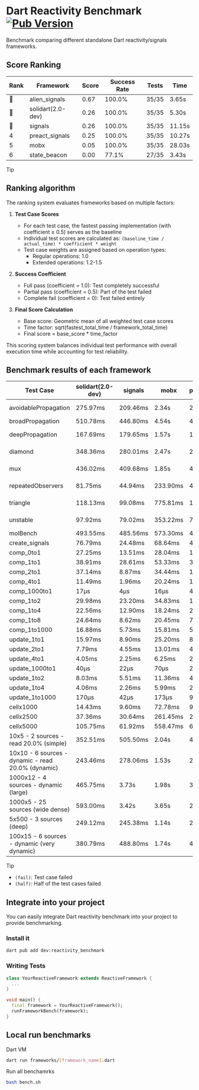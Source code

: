 # Dart Reactivity Benchmark [![Pub Version](https://img.shields.io/pub/v/reactivity_benchmark)](https://pub.dev/packages/reactivity_benchmark)

Benchmark comparing different standalone Dart reactivity/signals frameworks.

## Score Ranking

<!-- ranking start -->
| Rank | Framework | Score | Success Rate | Tests | Time |
|------|-----------|-------|--------------|-------|------|
| 🥇 | alien_signals | 0.67 | 100.0% | 35/35 | 3.65s |
| 🥈 | solidart(2.0-dev) | 0.26 | 100.0% | 35/35 | 5.30s |
| 🥉 | signals | 0.26 | 100.0% | 35/35 | 11.15s |
| 4 | preact_signals | 0.25 | 100.0% | 35/35 | 10.27s |
| 5 | mobx | 0.05 | 100.0% | 35/35 | 28.03s |
| 6 | state_beacon | 0.00 | 77.1% | 27/35 | 3.43s |

<!-- ranking end -->

> [!TIP]
> ## Ranking algorithm
>
> The ranking system evaluates frameworks based on multiple factors:
>
> 1. **Test Case Scores**
>    - For each test case, the fastest passing implementation (with coefficient ≥ 0.5) serves as the baseline
>    - Individual test scores are calculated as: `(baseline_time / actual_time) * coefficient * weight`
>    - Test case weights are assigned based on operation types:
>      - Regular operations: 1.0
>      - Extended operations: 1.2-1.5
>
> 2. **Success Coefficient**
>    - Full pass (coefficient = 1.0): Test completely successful
>    - Partial pass (coefficient = 0.5): Part of the test failed
>    - Complete fail (coefficient = 0): Test failed entirely
>
> 3. **Final Score Calculation**
>    - Base score: Geometric mean of all weighted test case scores
>    - Time factor: sqrt(fastest_total_time / framework_total_time)
>    - Final score = base_score * time_factor
>
> This scoring system balances individual test performance with overall execution time while accounting for test reliability.

## Benchmark results of each framework

<!-- test-case start -->
| Test Case | solidart(2.0-dev) | signals | mobx | preact_signals | state_beacon | alien_signals |
|---|---|---|---|---|---|---|
| avoidablePropagation | 275.97ms | 209.46ms | 2.34s | 200.14ms | 151.72ms (fail) | 183.86ms |
| broadPropagation | 510.78ms | 446.80ms | 4.54s | 457.59ms | 5.78ms (fail) | 345.41ms |
| deepPropagation | 167.69ms | 179.65ms | 1.57s | 177.86ms | 139.10ms (fail) | 122.30ms |
| diamond | 348.36ms | 280.01ms | 2.47s | 288.86ms | 182.40ms (fail) | 230.57ms |
| mux | 436.02ms | 409.68ms | 1.85s | 413.43ms | 192.16ms (fail) | 367.26ms |
| repeatedObservers | 81.75ms | 44.94ms | 233.90ms | 40.49ms | 52.60ms (fail) | 45.37ms |
| triangle | 118.13ms | 99.08ms | 775.81ms | 102.15ms | 77.03ms (fail) | 83.72ms |
| unstable | 97.92ms | 79.02ms | 353.22ms | 70.67ms | 335.42ms (fail) | 66.71ms |
| molBench | 493.55ms | 485.56ms | 573.30ms | 485.15ms | 908μs | 487.11ms |
| create_signals | 76.79ms | 24.48ms | 68.64ms | 4.58ms | 58.77ms | 27.37ms |
| comp_0to1 | 27.25ms | 13.51ms | 28.04ms | 17.12ms | 53.36ms | 11.08ms |
| comp_1to1 | 38.91ms | 28.61ms | 53.33ms | 30.06ms | 55.24ms | 9.56ms |
| comp_2to1 | 37.14ms | 8.87ms | 34.44ms | 11.44ms | 35.49ms | 2.36ms |
| comp_4to1 | 11.49ms | 1.96ms | 20.24ms | 13.61ms | 16.64ms | 10.03ms |
| comp_1000to1 | 17μs | 4μs | 16μs | 4μs | 41μs | 3μs |
| comp_1to2 | 29.98ms | 23.20ms | 34.83ms | 15.61ms | 47.10ms | 12.59ms |
| comp_1to4 | 22.56ms | 12.90ms | 18.24ms | 22.52ms | 44.26ms | 6.36ms |
| comp_1to8 | 24.64ms | 8.62ms | 20.45ms | 7.82ms | 43.42ms | 6.21ms |
| comp_1to1000 | 16.88ms | 5.73ms | 15.81ms | 5.56ms | 39.26ms | 3.11ms |
| update_1to1 | 15.97ms | 8.90ms | 25.20ms | 8.61ms | 5.65ms | 10.39ms |
| update_2to1 | 7.79ms | 4.55ms | 13.01ms | 4.34ms | 3.17ms | 2.60ms |
| update_4to1 | 4.05ms | 2.25ms | 6.25ms | 2.13ms | 1.45ms | 2.53ms |
| update_1000to1 | 40μs | 22μs | 70μs | 21μs | 15μs | 24μs |
| update_1to2 | 8.03ms | 5.51ms | 11.36ms | 4.58ms | 2.86ms | 5.25ms |
| update_1to4 | 4.06ms | 2.26ms | 5.99ms | 2.13ms | 1.48ms | 2.49ms |
| update_1to1000 | 170μs | 42μs | 173μs | 979μs | 380μs | 31μs |
| cellx1000 | 14.43ms | 9.60ms | 72.78ms | 9.60ms | 5.16ms | 7.11ms |
| cellx2500 | 37.36ms | 30.64ms | 261.45ms | 25.40ms | 25.55ms | 18.97ms |
| cellx5000 | 105.75ms | 61.92ms | 558.47ms | 62.65ms | 89.11ms | 40.46ms |
| 10x5 - 2 sources - read 20.0% (simple) | 352.51ms | 505.50ms | 2.04s | 446.34ms | 251.63ms | 227.90ms |
| 10x10 - 6 sources - dynamic - read 20.0% (dynamic) | 243.46ms | 278.06ms | 1.53s | 269.85ms | 207.16ms | 173.50ms |
| 1000x12 - 4 sources - dynamic (large) | 465.75ms | 3.73s | 1.98s | 3.68s | 342.27ms | 279.89ms |
| 1000x5 - 25 sources (wide dense) | 593.00ms | 3.42s | 3.65s | 2.71s | 497.64ms | 406.69ms |
| 5x500 - 3 sources (deep) | 249.12ms | 245.38ms | 1.14s | 226.87ms | 205.47ms | 190.45ms |
| 100x15 - 6 sources - dynamic (very dynamic) | 380.79ms | 488.80ms | 1.74s | 446.97ms | 258.31ms | 260.83ms |

<!-- test-case end -->

> [!TIP]
> - `(fail)`: Test case failed
> - `(half)`: Half of the test cases failed

## Integrate into your project

You can easily integrate Dart reactivity benchmark into your project to provide benchmarking.

### Install it

```bash
dart pub add dev:reactivity_benchmark
```

### Writing Tests

```dart
class YourReactiveFramework extends ReactiveFramework {
  ...
}

void main() {
  final framework = YourReactiveFramework();
  runFrameworkBench(framework);
}
```

## Local run benchmarks

Dart VM
```bash
dart run frameworks/[framework_name].dart
```

Run all benchamrks
```bash
bash bench.sh
```
